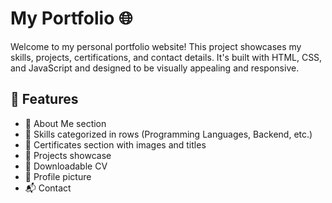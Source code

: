 # My Portfolio 🌐

Welcome to my personal portfolio website! This project showcases my skills, projects, certifications, and contact details. It's built with HTML, CSS, and JavaScript and designed to be visually appealing and responsive.

## 🚀 Features

- 🌟 About Me section
- 🧠 Skills categorized in rows (Programming Languages, Backend, etc.)
- 🧾 Certificates section with images and titles
- 📁 Projects showcase
- 📄 Downloadable CV
- 📸 Profile picture
- 📬 Contact
